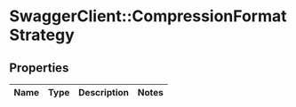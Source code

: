 # SwaggerClient::CompressionFormatStrategy

## Properties
Name | Type | Description | Notes
------------ | ------------- | ------------- | -------------


